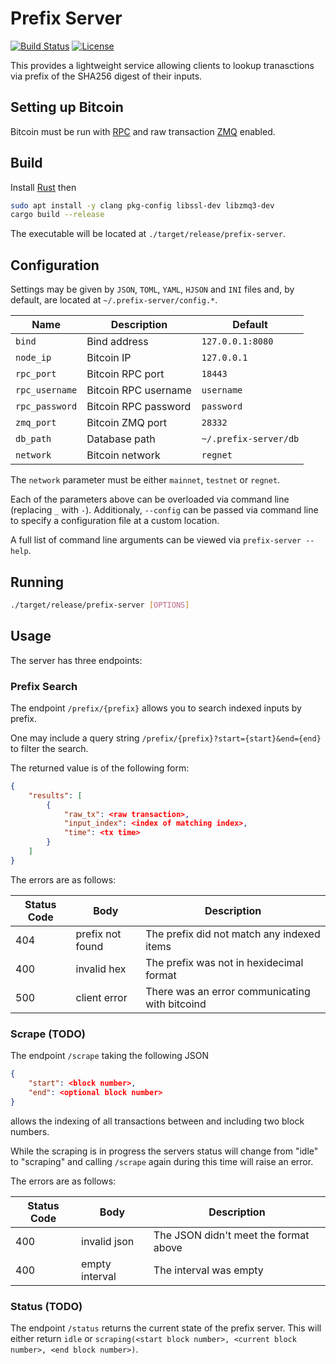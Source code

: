 # Prefix Server
[![Build Status](https://travis-ci.org/hlb8122/prefix-server.svg?branch=master)](https://travis-ci.org/hlb8122/prefix-server)
[![License](https://img.shields.io/badge/license-MIT-blue.svg)](LICENSE)

This provides a lightweight service allowing clients to lookup tranasctions via prefix of the SHA256 digest of their inputs.

## Setting up Bitcoin

Bitcoin must be run with [RPC](https://bitcoin.org/en/developer-reference#remote-procedure-calls-rpcs) and raw transaction [ZMQ](https://github.com/bitcoin/bitcoin/blob/master/doc/zmq.md) enabled.

## Build

Install [Rust](https://www.rust-lang.org/tools/install) then

```bash
sudo apt install -y clang pkg-config libssl-dev libzmq3-dev
cargo build --release
```

The executable will be located at `./target/release/prefix-server`.

## Configuration

Settings may be given by `JSON`, `TOML`, `YAML`, `HJSON` and `INI` files and, by default, are located at `~/.prefix-server/config.*`.

| Name | Description | Default |
| - | - | - |
| `bind` | Bind address | `127.0.0.1:8080` |
| `node_ip` | Bitcoin IP | `127.0.0.1` |
| `rpc_port` | Bitcoin RPC port | `18443` |
| `rpc_username` | Bitcoin RPC username | `username` |
| `rpc_password` | Bitcoin RPC password | `password` |
| `zmq_port` | Bitcoin ZMQ port | `28332` |
| `db_path` | Database path | `~/.prefix-server/db` |
| `network` | Bitcoin network | `regnet` |

The `network` parameter must be either `mainnet`, `testnet` or `regnet`.

Each of the parameters above can be overloaded via command line (replacing `_` with `-`). Additionaly, `--config` can be passed via command line to specify a configuration file at a custom location.

A full list of command line arguments can be viewed via `prefix-server --help`.

## Running

```bash
./target/release/prefix-server [OPTIONS]
```

## Usage

The server has three endpoints:

### Prefix Search

The endpoint `/prefix/{prefix}` allows you to search indexed inputs by prefix. 

One may include a query string `/prefix/{prefix}?start={start}&end={end}` to filter the search.

The returned value is of the following form:

```json
{
    "results": [
        {
            "raw_tx": <raw transaction>,
            "input_index": <index of matching index>,
            "time": <tx time>
        }
    ]
}
```

The errors are as follows:

| Status Code | Body | Description |
| - | - | - |
| 404 | prefix not found | The prefix did not match any indexed items |
| 400 | invalid hex | The prefix was not in hexidecimal format |
| 500 | client error | There was an error communicating with bitcoind |

### Scrape (TODO)

The endpoint `/scrape` taking the following JSON

```json
{
    "start": <block number>,
    "end": <optional block number>
}
```

allows the indexing of all transactions between and including two block numbers.

While the scraping is in progress the servers status will change from "idle" to "scraping" and calling `/scrape` again during this time will raise an error.

The errors are as follows:

| Status Code | Body | Description |
| - | - | - |
| 400 | invalid json | The JSON didn't meet the format above |
| 400 | empty interval | The interval was empty |

### Status (TODO)

The endpoint `/status` returns the current state of the prefix server. This will either return `idle` or `scraping(<start block number>, <current block number>, <end block number>)`.

